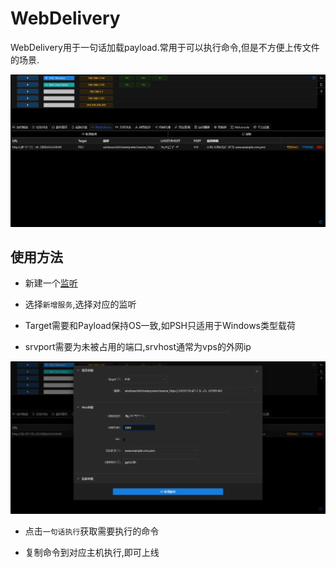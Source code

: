 # WebDelivery

WebDelivery用于一句话加载payload.常用于可以执行命令,但是不方便上传文件的场景.

![img.png](webp/web_delivery/img.png)

## 使用方法

+ 新建一个[监听](./handler_and_payload.md)

+ 选择`新增服务`,选择对应的监听

+ Target需要和Payload保持OS一致,如PSH只适用于Windows类型载荷

+ srvport需要为未被占用的端口,srvhost通常为vps的外网ip

![img_1.png](webp/web_delivery/img_1.png)

+ 点击`一句话执行`获取需要执行的命令

+ 复制命令到对应主机执行,即可上线